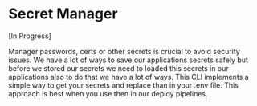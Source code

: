 # Secret Manager

[In Progress]

Manager passwords, certs or other secrets is crucial to avoid security issues. We have a lot of ways to save our applications secrets safely but before we stored our secrets we need to loaded this secrets in our applications also to do that we have a lot of ways. This CLI implements a simple way to get your secrets and replace than in your .env file. This approach is best when you use then in our deploy pipelines.
